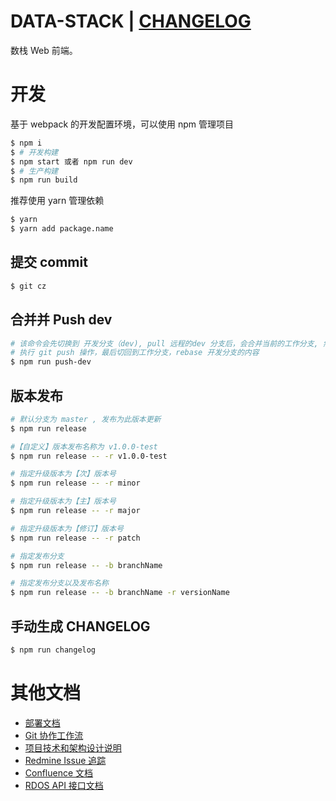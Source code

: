 # DATA-STACK | [CHANGELOG](./CHANGELOG.md)

数栈 Web 前端。

# 开发
基于 webpack 的开发配置环境，可以使用 npm 管理项目

```bash
$ npm i
$ # 开发构建
$ npm start 或者 npm run dev
$ # 生产构建
$ npm run build
```
推荐使用 yarn 管理依赖

```bash
$ yarn
$ yarn add package.name
```

## 提交 commit 

```bash
$ git cz
```

## 合并并 Push dev

```bash
# 该命令会先切换到 开发分支（dev), pull 远程的dev 分支后，会合并当前的工作分支, 然后
# 执行 git push 操作，最后切回到工作分支，rebase 开发分支的内容
$ npm run push-dev
```

## 版本发布

```bash
# 默认分支为 master , 发布为此版本更新
$ npm run release

#【自定义】版本发布名称为 v1.0.0-test
$ npm run release -- -r v1.0.0-test

# 指定升级版本为【次】版本号
$ npm run release -- -r minor

# 指定升级版本为【主】版本号
$ npm run release -- -r major

# 指定升级版本为【修订】版本号
$ npm run release -- -r patch

# 指定发布分支
$ npm run release -- -b branchName

# 指定发布分支以及发布名称
$ npm run release -- -b branchName -r versionName

```

## 手动生成 CHANGELOG

```bash
$ npm run changelog
```

# 其他文档
- [部署文档](./docs/Deploy.md)
- [Git 协作工作流](http://git.dtstack.cn/dtstack/data-stack-web/wikis/gitflow)
- [项目技术和架构设计说明
](http://git.dtstack.cn/dtstack/data-stack-web/wikis/Development)
- [Redmine Issue 追踪](http://redmine.prod.dtstack.cn/projects/dtinsight200)
- [Confluence 文档](http://confluence.dev.dtstack.cn/display/RDOS/RD-OS)
- [RDOS API 接口文档](http://git.dtstack.cn/dtstack/rdos-docs)



